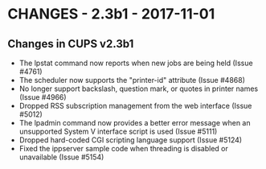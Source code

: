 CHANGES - 2.3b1 - 2017-11-01
============================


Changes in CUPS v2.3b1
----------------------

- The lpstat command now reports when new jobs are being held (Issue #4761)
- The scheduler now supports the "printer-id" attribute (Issue #4868)
- No longer support backslash, question mark, or quotes in printer names
  (Issue #4966)
- Dropped RSS subscription management from the web interface (Issue #5012)
- The lpadmin command now provides a better error message when an unsupported
  System V interface script is used (Issue #5111)
- Dropped hard-coded CGI scripting language support (Issue #5124)
- Fixed the ippserver sample code when threading is disabled or unavailable
  (Issue #5154)
